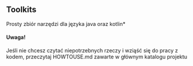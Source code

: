 ## Toolkits
 Prosty zbiór narzędzi dla języka java oraz kotlin*
 
#### Uwaga!
Jeśli nie chcesz czytać niepotrzebnych rzeczy i wziąść się do pracy z kodem, przeczytaj HOWTOUSE.md zawarte w głównym katalogu projektu
 
